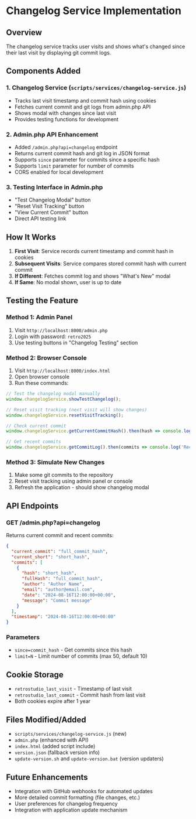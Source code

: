 # Changelog Service Implementation

## Overview
The changelog service tracks user visits and shows what's changed since their last visit by displaying git commit logs.

## Components Added

### 1. Changelog Service (`scripts/services/changelog-service.js`)
- Tracks last visit timestamp and commit hash using cookies
- Fetches current commit and git logs from admin.php API
- Shows modal with changes since last visit
- Provides testing functions for development

### 2. Admin.php API Enhancement
- Added `/admin.php?api=changelog` endpoint
- Returns current commit hash and git log in JSON format
- Supports `since` parameter for commits since a specific hash
- Supports `limit` parameter for number of commits
- CORS enabled for local development

### 3. Testing Interface in Admin.php
- "Test Changelog Modal" button
- "Reset Visit Tracking" button 
- "View Current Commit" button
- Direct API testing link

## How It Works

1. **First Visit**: Service records current timestamp and commit hash in cookies
2. **Subsequent Visits**: Service compares stored commit hash with current commit
3. **If Different**: Fetches commit log and shows "What's New" modal
4. **If Same**: No modal shown, user is up to date

## Testing the Feature

### Method 1: Admin Panel
1. Visit `http://localhost:8000/admin.php` 
2. Login with password: `retro2025`
3. Use testing buttons in "Changelog Testing" section

### Method 2: Browser Console
1. Visit `http://localhost:8000/index.html`
2. Open browser console
3. Run these commands:

```javascript
// Test the changelog modal manually
window.changelogService.showTestChangelog();

// Reset visit tracking (next visit will show changes)
window.changelogService.resetVisitTracking();

// Check current commit
window.changelogService.getCurrentCommitHash().then(hash => console.log('Current commit:', hash));

// Get recent commits
window.changelogService.getCommitLog().then(commits => console.log('Recent commits:', commits));
```

### Method 3: Simulate New Changes
1. Make some git commits to the repository
2. Reset visit tracking using admin panel or console
3. Refresh the application - should show changelog modal

## API Endpoints

### GET /admin.php?api=changelog
Returns current commit and recent commits:

```json
{
  "current_commit": "full_commit_hash",
  "current_short": "short_hash", 
  "commits": [
    {
      "hash": "short_hash",
      "fullHash": "full_commit_hash",
      "author": "Author Name",
      "email": "author@email.com", 
      "date": "2024-08-16T12:00:00+00:00",
      "message": "Commit message"
    }
  ],
  "timestamp": "2024-08-16T12:00:00+00:00"
}
```

### Parameters
- `since=commit_hash` - Get commits since this hash
- `limit=N` - Limit number of commits (max 50, default 10)

## Cookie Storage
- `retrostudio_last_visit` - Timestamp of last visit
- `retrostudio_last_commit` - Commit hash from last visit
- Both cookies expire after 1 year

## Files Modified/Added
- `scripts/services/changelog-service.js` (new)
- `admin.php` (enhanced with API)
- `index.html` (added script include)
- `version.json` (fallback version info)
- `update-version.sh` and `update-version.bat` (version updaters)

## Future Enhancements
- Integration with GitHub webhooks for automated updates
- More detailed commit formatting (file changes, etc.)
- User preferences for changelog frequency
- Integration with application update mechanism
